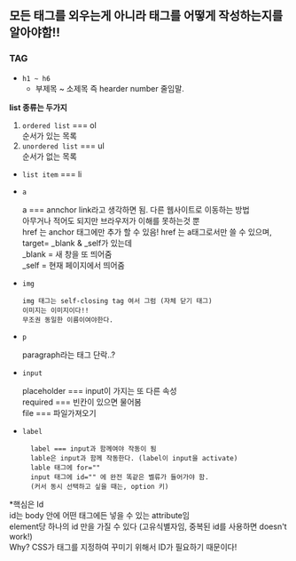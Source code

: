 ## 모든 태그를  외우는게 아니라 태그를 어떻게 작성하는지를 알아야함!! 


### TAG

   - `h1 ~ h6` 
      - 부제목 ~ 소제목 즉 hearder number 줄임말.
 
 **list 종류는 두가지**
   
  1. `ordered list` === ol <br>
  순서가 있는 목록 <br>
  2. `unordered list`  === ul <br>
  순서가 없는 목록 
  
  - `list item` === li
      
   - `a`    
      
      a === annchor link라고 생각하면 됨. 다른 웹사이트로 이동하는 방법 <br>
      아무거나 적어도 되지만 브라우저가  이해를 못하는것 뿐<br>
      href 는 anchor 태그에만 추가 할 수 있음! 
      href 는 a태그로서만 쓸 수 있으며, target= _blank & _self가 있는데<br>
      _blank = 새 창을 또 띄어줌 <br>
      _self = 현재 페이지에서 띄어줌<br>

  - `img`

        img 태그는 self-closing tag 여서 그럼 (자체 닫기 태그) 
        이미지는 이미지이다!! 
        무조권 동일한 이름이여야한다.   
        
 - `p` 

      paragraph라는 태그 단락..?
      
 - `input`
      
      placeholder === input이 가지는 또 다른 속성<br>
      required === 빈칸이 있으면 물어봄<br>
      file === 파일가져오기
      
 - `label`

         label === input과 함께여야 작동이 됨
         lable은 input과 함께 작동한다. (label이 input을 activate)
         lable 태그에 for=""
         input 태그에 id="" 에 완전 똑같은 벨류가 들어가야 함.
         (커서 동시 선택하고 싶을 때는, option 키)

*핵심은 Id <br>
id는 body 안에 어떤 태그에든 넣을 수 있는 attribute임 <br>
element당 하나의 id 만을 가질 수 있다 (고유식별자임, 중복된 id를 사용하면 doesn't work!) <br>
Why? CSS가 태그를 지정하여 꾸미기 위해서 ID가 필요하기 때문이다!
      
      
      
      
      
      
      
      
      
      
      
      
      

